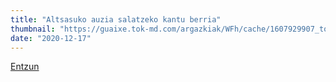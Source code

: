 ```yaml
---
title: "Altsasuko auzia salatzeko kantu berria"
thumbnail: "https://guaixe.tok-md.com/argazkiak/WFh/cache/1607929907_tokikom_735x413.jpg"
date: "2020-12-17"
---
```

[Entzun](https://guaixe.eus/altsasu/1607929909178-altsasuko-auzia-salatzeko-kantu-berria)
